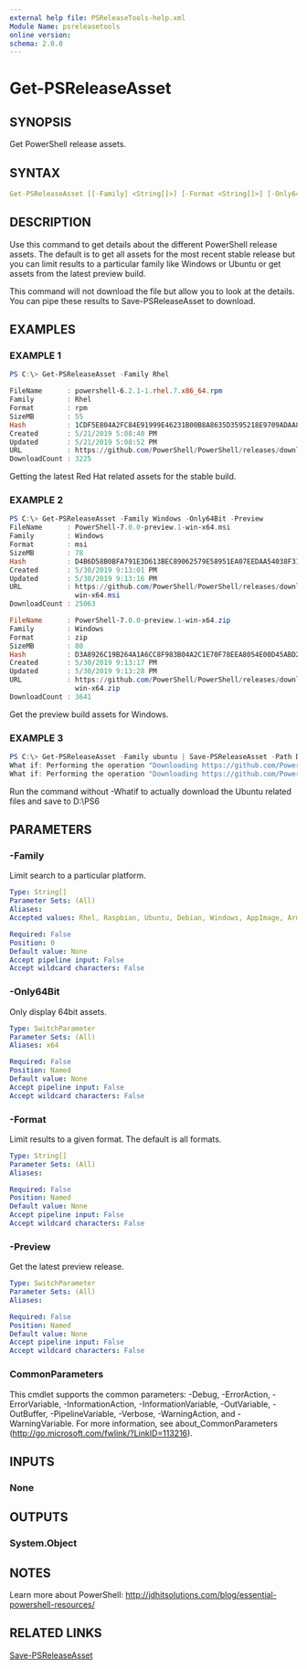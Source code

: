 ```yaml
---
external help file: PSReleaseTools-help.xml
Module Name: psreleasetools
online version:
schema: 2.0.0
---
```


# Get-PSReleaseAsset

## SYNOPSIS

Get PowerShell release assets.

## SYNTAX

```yaml
Get-PSReleaseAsset [[-Family] <String[]>] [-Format <String[]>] [-Only64Bit] [-Preview] [<CommonParameters>]
```

## DESCRIPTION

Use this command to get details about the different PowerShell release assets. The default is to get all assets for the most recent stable release but you can limit results to a particular family like Windows or Ubuntu or get assets from the latest preview build.

This command will not download the file but allow you to look at the details. You can pipe these results to Save-PSReleaseAsset to download.

## EXAMPLES

### EXAMPLE 1

```powershell
PS C:\> Get-PSReleaseAsset -Family Rhel

FileName      : powershell-6.2.1-1.rhel.7.x86_64.rpm
Family        : Rhel
Format        : rpm
SizeMB        : 55
Hash          : 1CDF5E804A2FC84E91999E46231B00B8A8635D3595218E9709ADAA8208D02C4D
Created       : 5/21/2019 5:08:40 PM
Updated       : 5/21/2019 5:08:52 PM
URL           : https://github.com/PowerShell/PowerShell/releases/download/v6.2.1/powershell-6.2.1-1.rhel.7.x86_64.rpm
DownloadCount : 3225
```

Getting the latest Red Hat related assets for the stable build.

### EXAMPLE 2

```powershell
PS C:\> Get-PSReleaseAsset -Family Windows -Only64Bit -Preview
FileName      : PowerShell-7.0.0-preview.1-win-x64.msi
Family        : Windows
Format        : msi
SizeMB        : 78
Hash          : D4B6D58B0BFA791E3D613BEC89062579E58951EA07EEDAA54038F317EBBBAD0A
Created       : 5/30/2019 9:13:01 PM
Updated       : 5/30/2019 9:13:16 PM
URL           : https://github.com/PowerShell/PowerShell/releases/download/v7.0.0-preview.1/PowerShell-7.0.0-preview.1-
                win-x64.msi
DownloadCount : 25063

FileName      : PowerShell-7.0.0-preview.1-win-x64.zip
Family        : Windows
Format        : zip
SizeMB        : 80
Hash          : D3A8926C19B264A1A6CC8F983B04A2C1E70F78EEA8054E00D45ABD216F7907C7
Created       : 5/30/2019 9:13:17 PM
Updated       : 5/30/2019 9:13:28 PM
URL           : https://github.com/PowerShell/PowerShell/releases/download/v7.0.0-preview.1/PowerShell-7.0.0-preview.1-
                win-x64.zip
DownloadCount : 3641
```

Get the preview build assets for Windows.

### EXAMPLE 3

```powershell
PS C:\> Get-PSReleaseAsset -Family ubuntu | Save-PSReleaseAsset -Path D:\PS6 -whatif
What if: Performing the operation "Downloading https://github.com/PowerShell/PowerShell/releases/download/v6.2.1/powershell_6.2.1-1.ubuntu.16.04_amd64.deb" on target "D:\PS6\powershell_6.2.1-1.ubuntu.16.04_amd64.deb".
What if: Performing the operation "Downloading https://github.com/PowerShell/PowerShell/releases/download/v6.2.1/powershell_6.2.1-1.ubuntu.18.04_amd64.deb" on target "D:\PS6\powershell_6.2.1-1.ubuntu.18.04_amd64.deb".
```

Run the command without -Whatif to actually download the Ubuntu related files and save to D:\PS6

## PARAMETERS

### -Family

Limit search to a particular platform.

```yaml
Type: String[]
Parameter Sets: (All)
Aliases:
Accepted values: Rhel, Raspbian, Ubuntu, Debian, Windows, AppImage, Arm, MacOS, Alpine, FXDependent

Required: False
Position: 0
Default value: None
Accept pipeline input: False
Accept wildcard characters: False
```

### -Only64Bit

Only display 64bit assets.

```yaml
Type: SwitchParameter
Parameter Sets: (All)
Aliases: x64

Required: False
Position: Named
Default value: None
Accept pipeline input: False
Accept wildcard characters: False
```

### -Format

Limit results to a given format. The default is all formats.

```yaml
Type: String[]
Parameter Sets: (All)
Aliases:

Required: False
Position: Named
Default value: None
Accept pipeline input: False
Accept wildcard characters: False
```

### -Preview

Get the latest preview release.

```yaml
Type: SwitchParameter
Parameter Sets: (All)
Aliases:

Required: False
Position: Named
Default value: None
Accept pipeline input: False
Accept wildcard characters: False
```

### CommonParameters

This cmdlet supports the common parameters: -Debug, -ErrorAction, -ErrorVariable, -InformationAction, -InformationVariable, -OutVariable, -OutBuffer, -PipelineVariable, -Verbose, -WarningAction, and -WarningVariable. For more information, see about_CommonParameters (http://go.microsoft.com/fwlink/?LinkID=113216).

## INPUTS

### None

## OUTPUTS

### System.Object

## NOTES

Learn more about PowerShell: http://jdhitsolutions.com/blog/essential-powershell-resources/

## RELATED LINKS

[Save-PSReleaseAsset]()

